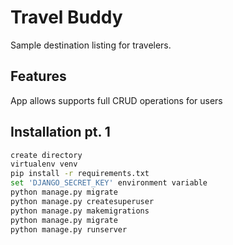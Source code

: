 # Travel Buddy

Sample destination listing for travelers.

## Features
App allows supports full CRUD operations for users

## Installation pt. 1

```bash
create directory
virtualenv venv
pip install -r requirements.txt
set 'DJANGO_SECRET_KEY' environment variable 
python manage.py migrate
python manage.py createsuperuser
python manage.py makemigrations
python manage.py migrate
python manage.py runserver
```
